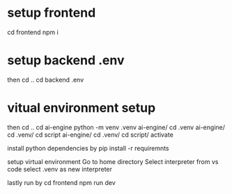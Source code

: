 # setup frontend
cd frontend
npm i

# setup backend .env
then cd ..
cd backend
.env

# vitual environment setup
then cd ..
cd ai-engine
python -m venv .venv
ai-engine/ cd .venv
ai-engine/ cd .venv/ cd script
ai-engine/ cd .venv/ cd script/ activate

install python dependencies by pip install -r requiremnts

setup virtual environment
Go to home directory
Select interpreter from vs code
select .venv as new interpreter

lastly run by 
cd frontend
npm run dev
